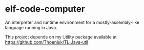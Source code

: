 # elf-code-computer

An interpreter and runtime environment for a mostly-assembly-like language running in Java.

This project depends on my Utility package available at https://github.com/Thoenluk/TL-Java-util
